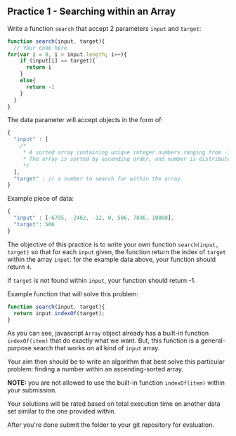 ## Practice 1 - Searching within an Array

Write a function `search` that accept 2 parameters `input` and `target`:

```javascript
function search(input, target){
  // Your code here
for(var i = 0, i < input.length; i++){
    if (input[i] == target){
      return i
    }
    else{
      return -1
    }
  }
}
```

The data parameter will accept objects in the form of:

```javascript
{
  "input" : [
    /*
     * A sorted array containing unique integer numbers ranging from -10000 to 10000.
     * The array is sorted by ascending order, and number is distributed uniformly.
     */
  ],
  "target" : // a number to search for within the array.
}
```

Example piece of data:

```javascript
{
  "input" : [-6795, -2462, -12, 0, 506, 7896, 10000],
  "target": 506
}
```

The objective of this practice is to write your own function `search(input, target)` so that for each `input` given, the function return the index of `target` within the array `input`: for the example data above, your function should return `4`.

If `target` is not found within `input`, your function should return -1.

Example function that will solve this problem:

```javascript
function search(input, target){
  return input.indexOf(target);
}
```

As you can see, javascript `Array` object already has a built-in function `indexOf(item)` that do exactly what we want. But, this function is a general-purpose search that works on all kind of `input` array.

Your aim then should be to write an algorithm that best solve this particular problem: finding a number within an ascending-sorted array.

**NOTE:** you are not allowed to use the built-in function `indexOf(item)` within your submission.

Your solutions will be rated based on total execution time on another data set similar to the one provided within.

After you're done submit the folder to your git repository for evaluation.
